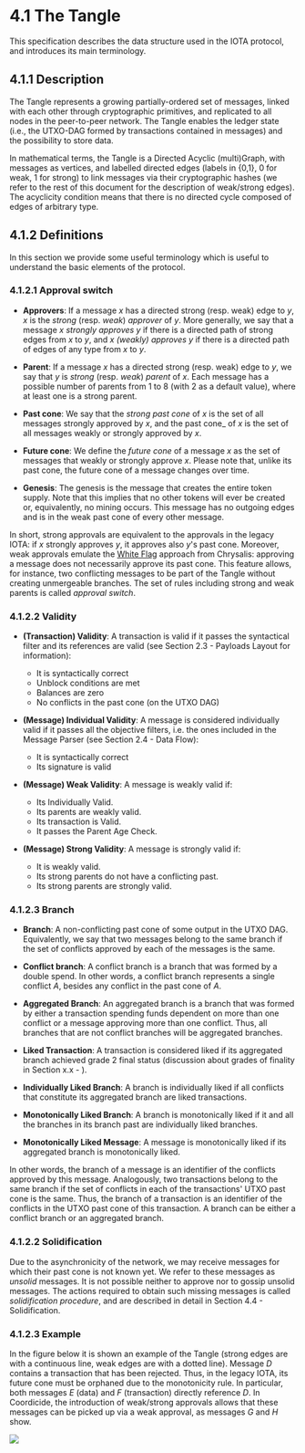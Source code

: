# 4.1 The Tangle

This specification describes the data structure used in the IOTA protocol, and introduces its main terminology.

## 4.1.1 Description

The Tangle represents a growing partially-ordered set of messages, linked with each other through cryptographic primitives, and replicated to all nodes in the peer-to-peer network. The Tangle enables the ledger state (i.e., the UTXO-DAG formed by transactions contained in messages) and the possibility to store data.

In mathematical terms, the Tangle is a Directed Acyclic (multi)Graph, with messages as vertices, and labelled directed edges (labels in \{0,1\}, 0 for weak, 1 for strong) to link messages via their cryptographic hashes (we refer to the rest of this document for the description of weak/strong edges).
The acyclicity condition means that there is no directed cycle composed of edges of arbitrary type.

## 4.1.2 Definitions

In this section we provide some useful terminology which is useful to understand the basic elements of the protocol.

### 4.1.2.1 Approval switch
 
* **Approvers**: If a message $x$ has a directed strong (resp. weak) edge to $y$, $x$ is the _strong_ (resp. _weak_) _approver_ of $y$. More generally, we say that a message $x$ _strongly approves_ $y$ if there is a directed path of strong edges from $x$ to $y$, and $x$ _(weakly) approves_ $y$ if there is a directed path of edges of any type from $x$ to $y$.

* **Parent**: If a message $x$ has a directed strong (resp. weak) edge to $y$, we say that $y$ is _strong_ (resp. _weak_) _parent_ of $x$. Each message has a possible number of parents from 1 to 8 (with 2 as a default value), where at least one is a strong parent.

* **Past cone**: We say that the _strong past cone_ of $x$ is the set of all messages strongly approved by $x$, and the past cone_ of $x$ is the set of all messages weakly or strongly approved by $x$. 
  
* **Future cone**: We define the _future cone_ of a message $x$ as the set of messages that weakly or strongly approve $x$. Please note that, unlike its past cone, the future cone of a message changes over time.

* **Genesis**: The genesis is the message that creates the entire token supply. Note that this implies that no other tokens will ever be created or, equivalently, no mining occurs. This message has no outgoing edges and is in the weak past cone of every other message.

In short, strong approvals are equivalent to the approvals in the legacy IOTA: if $x$ strongly approves $y$, it approves also $y$'s past cone. Moreover, weak approvals emulate the [White Flag](https://github.com/iotaledger/protocol-rfcs/blob/master/text/0005-white-flag/0005-white-flag.md) approach from Chrysalis: approving a message does not necessarily approve its past cone. This feature allows, for instance, two conflicting messages to be part of the Tangle without creating unmergeable branches. The set of rules including strong and weak parents is called _approval switch_.

### 4.1.2.2 Validity

*  **(Transaction) Validity**: A transaction is valid if it passes the syntactical filter and its references are valid (see Section 2.3 - Payloads Layout for information):
   *  It is syntactically correct
   *  Unblock conditions are met
   *  Balances are zero
   *  No conflicts in the past cone (on the UTXO DAG)

* **(Message) Individual Validity**: A message is considered individually valid if it passes all the objective filters, i.e. the ones included in the Message Parser (see Section 2.4 - Data Flow):
  * It is syntactically correct
  * Its signature is valid

* **(Message) Weak Validity**: A message is weakly valid if:

  * Its Individually Valid.
  * Its parents are weakly valid.
  * Its transaction is Valid.
  * It passes the Parent Age Check.

* **(Message) Strong Validity**: A message is strongly valid if:
  * It is weakly valid.
  * Its strong parents do not have a conflicting past.
  * Its strong parents are strongly valid.

### 4.1.2.3 Branch

* **Branch**: A non-conflicting past cone of some output in the UTXO DAG. Equivalently, we say that two messages belong to the same branch if the set of conflicts approved by each of the messages is the same.

* **Conflict branch**: A conflict branch is a branch that was formed by a double spend. In other words, a conflict branch represents a single conflict $A$, besides any conflict in the past cone of $A$.

* **Aggregated Branch**: An aggregated branch is a branch that was formed by either a transaction spending funds dependent on more than one conflict or a message approving more than one conflict. Thus, all branches that are not conflict branches will be aggregated branches. 

* **Liked Transaction**: A transaction is considered liked if its aggregated branch achieved grade 2 final status (discussion about grades of finality in Section x.x - ).

* **Individually Liked Branch**: A branch is individually liked if all conflicts that constitute its aggregated branch are liked transactions.

* **Monotonically Liked Branch**: A branch is monotonically liked if it and all the branches in its branch past are individually liked branches.

* **Monotonically Liked Message**: A message is monotonically liked if its aggregated branch is monotonically liked.

In other words, the branch of a message is an identifier of the conflicts approved by this message. Analogously, two transactions belong to the same branch if the set of conflicts in each of the transactions' UTXO past cone is the same. Thus, the branch of a transaction is an identifier of the conflicts in the UTXO past cone of this transaction. A branch can be either a conflict branch or an aggregated branch.

### 4.1.2.2 Solidification

Due to the asynchronicity of the network, we may receive messages for which their past cone is not known yet. We refer to these messages as _unsolid_ messages. It is not possible neither to approve nor to gossip unsolid messages. The actions required to obtain such missing messages is called _solidification procedure_, and are described in detail in Section 4.4 - Solidification.

### 4.1.2.3 Example

In the figure below it is shown an example of the Tangle (strong edges are with a continuous line, weak edges are with a dotted line). Message $D$ contains a transaction that has been rejected. Thus, in the legacy IOTA, its future cone must be orphaned due to the monotonicity rule. In particular, both messages $E$ (data) and $F$ (transaction) directly reference $D$. In Coordicide, the introduction of weak/strong approvals allows that these messages can be picked up via a weak approval, as messages $G$ and $H$ show.

![](https://imgur.com/Rv1zXFI.png)
